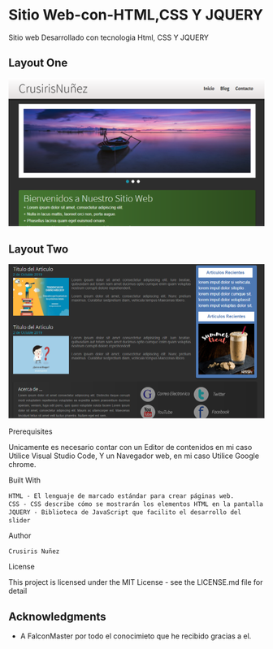 # Sitio Web-con-HTML,CSS Y JQUERY

Sitio web Desarrollado con tecnologia Html, CSS Y JQUERY

## Layout One

![Sitio Web-con-HTML,CSS Y JQUERY](https://github.com/Crusiris/SitioWeb/blob/master/images/SitioWeb.PNG)

## Layout Two

![Sitio Web-con-HTML,CSS Y JQUERY](https://github.com/Crusiris/SitioWeb/blob/master/images/Sitio.PNG)

Prerequisites

Unicamente es necesario contar con un Editor de contenidos en mi caso Utilice Visual Studio Code, Y un Navegador web, en mi caso Utilice Google chrome.

Built With

    HTML - El lenguaje de marcado estándar para crear páginas web.
    CSS - CSS describe cómo se mostrarán los elementos HTML en la pantalla
    JQUERY - Biblioteca de JavaScript que facilito el desarrollo del slider

Author

    Crusiris Nuñez

License

This project is licensed under the MIT License - see the LICENSE.md file for detail

## Acknowledgments

- A FalconMaster por todo el conocimieto
  que he recibido gracias a el.
